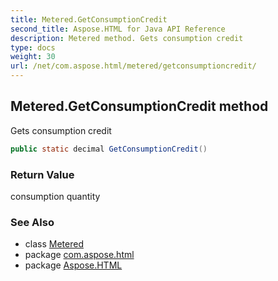 ```yaml
---
title: Metered.GetConsumptionCredit
second_title: Aspose.HTML for Java API Reference
description: Metered method. Gets consumption credit
type: docs
weight: 30
url: /net/com.aspose.html/metered/getconsumptioncredit/
---
```

## Metered.GetConsumptionCredit method

Gets consumption credit

```java
public static decimal GetConsumptionCredit()
```

### Return Value

consumption quantity

### See Also

* class [Metered](../)
* package [com.aspose.html](../../metered/)
* package [Aspose.HTML](../../../)
